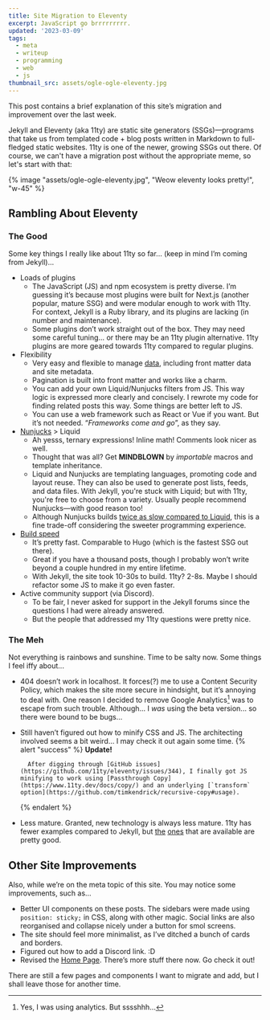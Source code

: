 ```yaml
---
title: Site Migration to Eleventy
excerpt: JavaScript go brrrrrrrrr.
updated: '2023-03-09'
tags:
  - meta
  - writeup
  - programming
  - web
  - js
thumbnail_src: assets/ogle-ogle-eleventy.jpg
---
```


This post contains a brief explanation of this site’s migration and improvement over the last week.

Jekyll and Eleventy (aka 11ty) are static site generators (SSGs)—programs that take us from templated code + blog posts written in Markdown to full-fledged static websites. 11ty is one of the newer, growing SSGs out there. Of course, we can't have a migration post without the appropriate meme, so let's start with that:

{% image "assets/ogle-ogle-eleventy.jpg", "Weow eleventy looks pretty!", "w-45" %}

## Rambling About Eleventy

### The Good

Some key things I really like about 11ty so far... (keep in mind I’m coming from Jekyll)...

- Loads of plugins
    - The JavaScript (JS) and npm ecosystem is pretty diverse. I’m guessing it’s because most plugins were built for Next.js (another popular, mature SSG) and were modular enough to work with 11ty. For context, Jekyll is a Ruby library, and its plugins are lacking (in number and maintenance).
    - Some plugins don’t work straight out of the box. They may need some careful tuning… or there may be an 11ty plugin alternative. 11ty plugins are more geared towards 11ty compared to regular plugins.
- Flexibility
    - Very easy and flexible to manage [data](https://www.11ty.dev/docs/data-cascade/), including front matter data and site metadata.
    - Pagination is built into front matter and works like a charm.
    - You can add your own Liquid/Nunjucks filters from JS. This way logic is expressed more clearly and concisely. I rewrote my code for finding related posts this way. Some things are better left to JS.
    - You can use a web framework such as React or Vue if you want. But it’s not needed. “*Frameworks come and go*”, as they say.
- [Nunjucks](https://mozilla.github.io/nunjucks/) > Liquid
    - Ah yesss, ternary expressions! Inline math! Comments look nicer as well.
    - Thought that was all? Get **MINDBLOWN** by *importable* macros and template inheritance.
    - Liquid and Nunjucks are templating languages, promoting code and layout reuse. They can also be used to generate post lists, feeds, and data files. With Jekyll, you're stuck with Liquid; but with 11ty, you're free to choose from a variety. Usually people recommend Nunjucks—with good reason too!
    - Although Nunjucks builds [twice as slow compared to Liquid](https://docs.google.com/spreadsheets/d/1-H3wmT7q7m7G7d5M_dCLxQOiAAX3TP0byQdf0pP1fAQ/edit#gid=604275556), this is a fine trade-off considering the sweeter programming experience.
- [Build speed](https://www.zachleat.com/web/build-benchmark/)
    - It’s pretty fast. Comparable to Hugo (which is the fastest SSG out there).
    - Great if you have a thousand posts, though I probably won’t write beyond a couple hundred in my entire lifetime.
    - With Jekyll, the site took 10-30s to build. 11ty? 2-8s. Maybe I should refactor some JS to make it go even faster.
- Active community support (via Discord).
    - To be fair, I never asked for support in the Jekyll forums since the questions I had were already answered.
    - But the people that addressed my 11ty questions were pretty nice.

### The Meh

Not everything is rainbows and sunshine. Time to be salty now. Some things I feel iffy about...

- 404 doesn’t work in localhost. It forces(?) me to use a Content Security Policy, which makes the site more secure in hindsight, but it’s annoying to deal with. One reason I decided to remove Google Analytics[^a] was to escape from such trouble. Although... I _was_ using the beta version... so there were bound to be bugs...
- Still haven’t figured out how to minify CSS and JS. The architecting involved seems a bit weird… I may check it out again some time.
    {% alert "success" %}
        **Update!**

        After digging through [GitHub issues](https://github.com/11ty/eleventy/issues/344), I finally got JS minifying to work using [Passthrough Copy](https://www.11ty.dev/docs/copy/) and an underlying [`transform` option](https://github.com/timkendrick/recursive-copy#usage).
    {% endalert %}
- Less mature. Granted, new technology is always less mature. 11ty has fewer examples compared to Jekyll, but [the][starter-1] [ones][starter-2] that are available are pretty good.

[starter-1]: https://github.com/11ty/eleventy-base-blog
[starter-2]: https://github.com/google/eleventy-high-performance-blog

## Other Site Improvements

Also, while we’re on the meta topic of this site. You may notice some improvements, such as…

- Better UI components on these posts. The sidebars were made using `position: sticky;` in CSS, along with other magic. Social links are also reorganised and collapse nicely under a button for smol screens.
- The site should feel more minimalist, as I’ve ditched a bunch of cards and borders.
- Figured out how to add a Discord link. :D
- Revised the [Home Page](/). There’s more stuff there now. Go check it out!

There are still a few pages and components I want to migrate and add, but I shall leave those for another time.

[^a]: Yes, I was using analytics. But sssshhh…